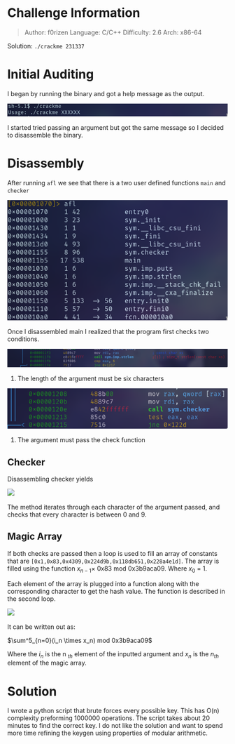 # Challenge Information

> Author: f0rizen
> Language: C/C++
> Difficulty: 2.6
> Arch: x86-64

Solution: `./crackme 231337`

# Initial Auditing

I began by running the binary and got a help message as the output.

![](images/usage.png)

I started tried passing an argument but got the same message so I
decided to disassemble the binary.

# Disassembly
After running `afl` we see that there is a two user defined functions
`main` and `checker`

![](images/methods.png)

Once I disassembled main I realized that the program first checks two
conditions.

![](images/length_check.png)

1. The length of the argument must be six characters

![](images/pass_checker.png)

1. The argument must pass the check function

## Checker

Disassembling checker yields

![](checker.png)

The method iterates through each character of the argument passed, and checks
that every character is between 0 and 9.

## Magic Array

If both checks are passed then a loop is used to fill an array of constants
that are `[0x1,0x83,0x4309,0x224d9b,0x118db651,0x228a4e1d]`. The array is
filled using the function $x_{n-1} \times$ 0x83 mod 0x3b9aca09. Where $x_0$ = 1.

Each element of the array is plugged into a function along with the
corresponding character to get the hash value. The function is described in
the second loop.

![](hashing.png)

It can be written out as:

$\sum^5_{n=0}(i_n \times x_n) mod 0x3b9aca09$

Where the $i_n$ is the n $_{th}$ element of the inputted argument and $x_n$ is the
$n_{th}$ element of the magic array.

# Solution
I wrote a python script that brute forces every possible key. This has O(n)
complexity preforming 1000000 operations. The script takes about 20 minutes
to find the correct key. I do not like the solution and want to spend more time
refining the keygen using properties of modular arithmetic.
